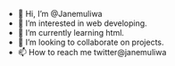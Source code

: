 - 👋 Hi, I’m @Janemuliwa
- 👀 I’m interested in  web developing.
- 🌱 I’m currently learning html.
- 💞️ I’m looking to collaborate on projects.
- 📫 How to reach me twitter@janemuliwa

<!---
Janemuliwa/Janemuliwa is a ✨ special ✨ repository because its `README.md` (this file) appears on your GitHub profile.
You can click the Preview link to take a look at your changes.
--->
